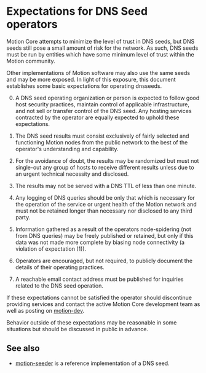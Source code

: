 Expectations for DNS Seed operators
====================================

Motion Core attempts to minimize the level of trust in DNS seeds,
but DNS seeds still pose a small amount of risk for the network.
As such, DNS seeds must be run by entities which have some minimum
level of trust within the Motion community.

Other implementations of Motion software may also use the same
seeds and may be more exposed. In light of this exposure, this
document establishes some basic expectations for operating dnsseeds.

0. A DNS seed operating organization or person is expected to follow good
host security practices, maintain control of applicable infrastructure,
and not sell or transfer control of the DNS seed. Any hosting services
contracted by the operator are equally expected to uphold these expectations.

1. The DNS seed results must consist exclusively of fairly selected and
functioning Motion nodes from the public network to the best of the
operator's understanding and capability.

2. For the avoidance of doubt, the results may be randomized but must not
single-out any group of hosts to receive different results unless due to an
urgent technical necessity and disclosed.

3. The results may not be served with a DNS TTL of less than one minute.

4. Any logging of DNS queries should be only that which is necessary
for the operation of the service or urgent health of the Motion
network and must not be retained longer than necessary nor disclosed
to any third party.

5. Information gathered as a result of the operators node-spidering
(not from DNS queries) may be freely published or retained, but only
if this data was not made more complete by biasing node connectivity
(a violation of expectation (1)).

6. Operators are encouraged, but not required, to publicly document the
details of their operating practices.

7. A reachable email contact address must be published for inquiries
related to the DNS seed operation.

If these expectations cannot be satisfied the operator should
discontinue providing services and contact the active Motion
Core development team as well as posting on
[motion-dev](https://lists.linuxfoundation.org/mailman/listinfo/motion-dev).

Behavior outside of these expectations may be reasonable in some
situations but should be discussed in public in advance.

See also
----------
- [motion-seeder](https://github.com/sipa/motion-seeder) is a reference implementation of a DNS seed.
